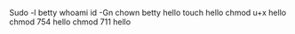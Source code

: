 Sudo -l betty
whoami
id -Gn
chown betty hello
touch hello
chmod u+x hello
chmod 754 hello
chmod 711 hello
